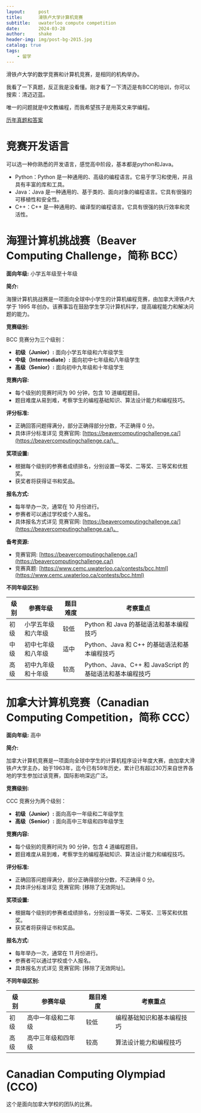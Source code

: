 ```yaml
---
layout:     post
title:      滑铁卢大学计算机竞赛
subtitle:   uwaterloo compute competition
date:       2024-03-28
author:     shake
header-img: img/post-bg-2015.jpg
catalog: true
tags:
    - 留学
---
```


滑铁卢大学的数学竞赛和计算机竞赛，是相同的机构举办。

我看了一下真题，反正我是没看懂。刚才看了一下清迈是有BCC的培训，你可以搜索：清迈迈蓝。

唯一的问题就是中文教编程，而我希望孩子是用英文来学编程。


[历年真题和答案](https://www.cemc.uwaterloo.ca/contests/past_contests.html)

# 竞赛开发语言

可以选一种你熟悉的开发语言，感觉高中阶段，基本都是python和Java。

* Python：Python 是一种通用的、高级的编程语言。它易于学习和使用，并且具有丰富的库和工具。
* Java：Java 是一种通用的、基于类的、面向对象的编程语言。它具有很强的可移植性和安全性。
* C++：C++ 是一种通用的、编译型的编程语言。它具有很强的执行效率和灵活性。

# 海狸计算机挑战赛（Beaver Computing Challenge，简称 BCC）

**面向年级:** 小学五年级至十年级

**简介:**

海狸计算机挑战赛是一项面向全球中小学生的计算机编程竞赛，由加拿大滑铁卢大学于 1995 年创办。该赛事旨在鼓励学生学习计算机科学，提高编程能力和解决问题的能力。

**竞赛级别:**

BCC 竞赛分为三个级别：

* **初级（Junior）:** 面向小学五年级和六年级学生
* **中级（Intermediate）:** 面向初中七年级和八年级学生
* **高级（Senior）:** 面向初中九年级和十年级学生

**竞赛内容:**

* 每个级别的竞赛时间为 90 分钟，包含 10 道编程题目。
* 题目难度从易到难，考察学生的编程基础知识、算法设计能力和编程技巧。

**评分标准:**

* 正确回答问题得满分，部分正确得部分分数，不正确得 0 分。
* 具体评分标准详见 竞赛官网: [https://beavercomputingchallenge.ca/](https://beavercomputingchallenge.ca/)。

**奖项设置:**

* 根据每个级别的参赛者成绩排名，分别设置一等奖、二等奖、三等奖和优胜奖。
* 获奖者将获得证书和奖品。

**报名方式:**

* 每年举办一次，通常在 10 月份进行。
* 参赛者可以通过学校或个人报名。
* 具体报名方式详见 竞赛官网: [https://beavercomputingchallenge.ca/](https://beavercomputingchallenge.ca/)。

**备考资源:**

* 竞赛官网: [https://beavercomputingchallenge.ca/](https://beavercomputingchallenge.ca/)
* 竞赛真题: [https://www.cemc.uwaterloo.ca/contests/bcc.html](https://www.cemc.uwaterloo.ca/contests/bcc.html)


**不同年级区别:**

| 级别 | 参赛年级 | 题目难度 | 考察重点 |
|---|---|---|---|
| 初级 | 小学五年级和六年级 | 较低 | Python 和 Java 的基础语法和基本编程技巧 |
| 中级 | 初中七年级和八年级 | 适中 | Python、Java 和 C++ 的基础语法和基本编程技巧 |
| 高级 | 初中九年级和十年级 | 较高 | Python、Java、C++ 和 JavaScript 的基础语法和基本编程技巧 |


# 加拿大计算机竞赛（Canadian Computing Competition，简称 CCC）

**面向年级:** 高中

**简介:**

加拿大计算机竞赛是一项面向全球中学生的计算机程序设计年度大赛，由加拿大滑铁卢大学主办，始于1963年，迄今已有59年历史，累计已有超过30万来自世界各地的学生参加过该竞赛，国际影响深远广泛。

**竞赛级别:**

CCC 竞赛分为两个级别：

* **初级（Junior）:** 面向高中一年级和二年级学生
* **高级（Senior）:** 面向高中三年级和四年级学生

**竞赛内容:**

* 每个级别的竞赛时间为 90 分钟，包含 4 道编程题目。
* 题目难度从易到难，考察学生的编程基础知识、算法设计能力和编程技巧。

**评分标准:**

* 正确回答问题得满分，部分正确得部分分数，不正确得 0 分。
* 具体评分标准详见 竞赛官网: [移除了无效网址]。

**奖项设置:**

* 根据每个级别的参赛者成绩排名，分别设置一等奖、二等奖、三等奖和优胜奖。
* 获奖者将获得证书和奖品。

**报名方式:**

* 每年举办一次，通常在 11 月份进行。
* 参赛者可以通过学校或个人报名。
* 具体报名方式详见 竞赛官网: [移除了无效网址]。


**不同年级区别:**

| 级别 | 参赛年级 | 题目难度 | 考察重点 |
|---|---|---|---|
| 初级 | 高中一年级和二年级 | 较低 | 编程基础知识和基本编程技巧 |
| 高级 | 高中三年级和四年级 | 较高 | 算法设计能力和编程技巧 |



# Canadian Computing Olympiad (CCO)

这个是面向加拿大学校的团队的比赛。